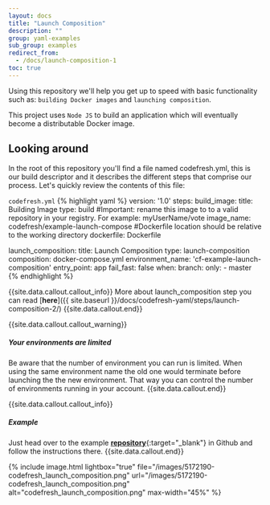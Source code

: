 ```yaml
---
layout: docs
title: "Launch Composition"
description: ""
group: yaml-examples
sub_group: examples
redirect_from:
  - /docs/launch-composition-1
toc: true
---
```

Using this repository we'll help you get up to speed with basic functionality such as: `building Docker images` and `launching composition`.

This project uses `Node JS` to build an application which will eventually become a distributable Docker image. 

## Looking around
In the root of this repository you'll find a file named codefresh.yml, this is our build descriptor and it describes the different steps that comprise our process. Let's quickly review the contents of this file:

  `codefresh.yml`
{% highlight yaml %}
version: '1.0'
steps:
  build_image:
    title: Building Image
    type: build
    #Important: rename this image to to a valid repository in your registry. For example: myUserName/vote
    image_name: codefresh/example-launch-compose
    #Dockerfile location should be relative to the working directory
    dockerfile: Dockerfile

  launch_composition:
    title: Launch Composition
    type: launch-composition
    composition: docker-compose.yml
    environment_name: 'cf-example-launch-composition'
    entry_point: app
    fail_fast: false
    when:
      branch:
        only:
          - master
{% endhighlight %}

{{site.data.callout.callout_info}}
More about launch_composition step you can read [**here**]({{ site.baseurl }}/docs/codefresh-yaml/steps/launch-composition-2/) 
{{site.data.callout.end}}

{{site.data.callout.callout_warning}}
##### Your environments are limited 
Be aware that the number of environment you can run is limited. When using the same environment name the old one would terminate before launching the the new environment. That way you can control the number of environments running in your account. 
{{site.data.callout.end}}

{{site.data.callout.callout_info}}
##### Example

Just head over to the example [**repository**](https://github.com/codefreshdemo/cf-example-launch-composition){:target="_blank"} in Github and follow the instructions there.
{{site.data.callout.end}}

{% include image.html lightbox="true" file="/images/5172190-codefresh_launch_composition.png" url="/images/5172190-codefresh_launch_composition.png" alt="codefresh_launch_composition.png" max-width="45%" %}
